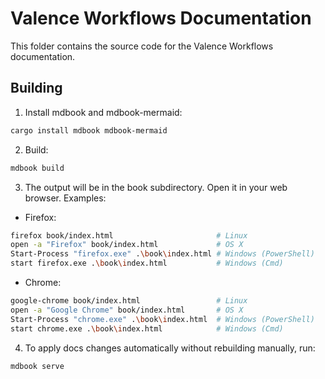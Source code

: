 # Valence Workflows Documentation

This folder contains the source code for the Valence Workflows documentation.

## Building

1. Install mdbook and mdbook-mermaid:

```bash
cargo install mdbook mdbook-mermaid
```

2. Build:

```bash
mdbook build
```

3. The output will be in the book subdirectory. Open it in your web browser. Examples:

- Firefox:

```bash
firefox book/index.html                       # Linux
open -a "Firefox" book/index.html             # OS X
Start-Process "firefox.exe" .\book\index.html # Windows (PowerShell)
start firefox.exe .\book\index.html           # Windows (Cmd)
```

- Chrome:

```bash
google-chrome book/index.html                 # Linux
open -a "Google Chrome" book/index.html       # OS X
Start-Process "chrome.exe" .\book\index.html  # Windows (PowerShell)
start chrome.exe .\book\index.html            # Windows (Cmd)
```

4. To apply docs changes automatically without rebuilding manually, run:

```bash
mdbook serve
```
